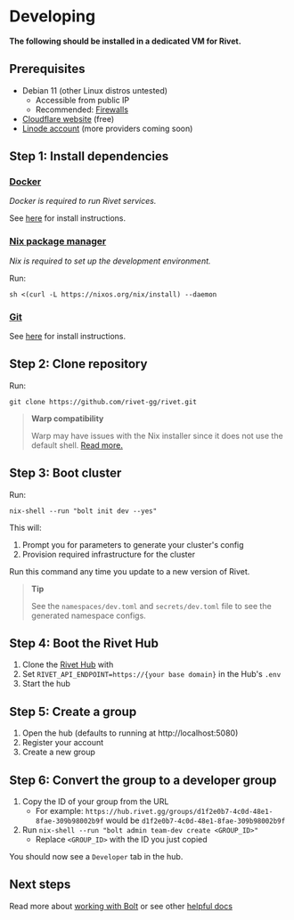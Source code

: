 # Developing

**The following should be installed in a dedicated VM for Rivet.**

## Prerequisites

-   Debian 11 (other Linux distros untested)
    -   Accessible from public IP
    -   Recommended: [Firewalls](/docs/getting_started/DEVELOPMENT_FIREWALLS.md)
-   [Cloudflare website](https://developers.cloudflare.com/fundamentals/get-started/setup/add-site/) (free)
-   [Linode account](https://login.linode.com/signup) (more providers coming soon)

## Step 1: Install dependencies

### [Docker](https://docs.docker.com/engine/install/)

_Docker is required to run Rivet services._

See [here](https://docs.docker.com/engine/install/) for install instructions.

### [Nix package manager](https://nixos.org/download.html)

_Nix is required to set up the development environment._

Run:

```
sh <(curl -L https://nixos.org/nix/install) --daemon
```

### [Git](https://git-scm.com/)

See [here](https://git-scm.com/book/en/v2/Getting-Started-Installing-Git) for install instructions.

## Step 2: Clone repository

Run:

```
git clone https://github.com/rivet-gg/rivet.git
```

> **Warp compatibility**
>
> Warp may have issues with the Nix installer since it does not use the default shell. [Read more.](https://docs.warp.dev/features/ssh)

## Step 3: Boot cluster

Run:

```
nix-shell --run "bolt init dev --yes"
```

This will:

1. Prompt you for parameters to generate your cluster's config
2. Provision required infrastructure for the cluster

Run this command any time you update to a new version of Rivet.

> **Tip**
>
> See the `namespaces/dev.toml` and `secrets/dev.toml` file to see the generated namespace configs.

## Step 4: Boot the Rivet Hub

1. Clone the [Rivet Hub](https://github.com/rivet-gg/hub) with
2. Set `RIVET_API_ENDPOINT=https://{your base domain}` in the Hub's `.env`
3. Start the hub

## Step 5: Create a group

1. Open the hub (defaults to running at http://localhost:5080)
2. Register your account
3. Create a new group

## Step 6: Convert the group to a developer group

1. Copy the ID of your group from the URL
    - For example: `https://hub.rivet.gg/groups/d1f2e0b7-4c0d-48e1-8fae-309b98002b9f` would be `d1f2e0b7-4c0d-48e1-8fae-309b98002b9f`
2. Run `nix-shell --run "bolt admin team-dev create <GROUP_ID>"`
    - Replace `<GROUP_ID>` with the ID you just copied

You should now see a `Developer` tab in the hub.

## Next steps

Read more about [working with Bolt](/docs/libraries/bolt/README.md) or see other [helpful docs](/README.md#-documentation-overview)
